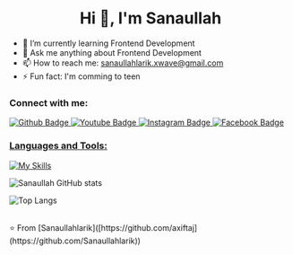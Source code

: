  <h1 align="center">Hi 👋, I'm Sanaullah</h1>

- 🌱 I’m currently learning Frontend Development
- 💬 Ask me anything about Frontend Development
- 📫 How to reach me: sanaullahlarik.xwave@gmail.com
- ⚡ Fun fact: I'm comming to teen
  
### Connect with me:
<div id="badges">
  <a href="https://github.com/Sanaullahlarik">
    <img src="https://img.shields.io/badge/Github-black?style=for-the-badge&logo=Github&logoColor=white" alt="Github Badge"/>
  </a>
  <a href="https://www.linkedin.com/in/sanaullah-larik/">
    <img src="https://img.shields.io/badge/LinkedIn-red?style=for-the-badge&logo=youtube&logoColor=white" alt="Youtube Badge"/>
  </a>
   <a href="https://www.instagram.com/sana.ullahlarik/">
    <img src="https://img.shields.io/badge/Instagram-purple?style=for-the-badge&logo=instagram&logoColor=white" alt="Instagram Badge"/>
  </a>
   <a href="https://www.facebook.com/saqib.larik.90">
    <img src="https://img.shields.io/badge/Facebook-blue?style=for-the-badge&logo=facebook&logoColor=white" alt="Facebook Badge"/>
<!--   </a>
   <a href="https://twitter.com/axiftaj">
    <img src="https://img.shields.io/badge/Twitter-blue?style=for-the-badge&logo=twitter&logoColor=white" alt="Twitter Badge"/>
  </a> -->
</div>

### Languages and Tools:
[![My Skills](https://skillicons.dev/icons?i=html,css,javascript,bootstrap,react,redux,github,git,figma,vercel&perline=5)](https://skillicons.dev)

![Sanaullah GitHub stats](https://github-readme-stats.vercel.app/api?username=sanaullah&show_icons=true&theme=dark)

![Top Langs](https://github-readme-stats.vercel.app/api/top-langs/?username=sanaullah&theme=dark)


<br>
⭐️ From [Sanaullahlarik]([https://github.com/axiftaj](https://github.com/Sanaullahlarik))
